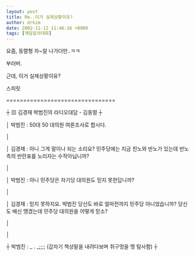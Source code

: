 ```yaml
---
layout: post
title: Re..이거 실제상황이유?
author: drkim
date: 2002-11-12 11:46:16 +0900
tags: [깨달음의대화]
---
```

요즘, 동렬형 자~알 나가더만..ㅋㅋ
  

    
부러버.
  

    
근데, 이거 실제상황이유?
  

  

    
스피릿
  

  

  

  
================================
  
┼ ▨ 김경재 박범진의 라디오대담 - 김동렬 ┼
  
│ 박범진 : 50대 50 대의원 여론조사로 합시다.
  
│
  
│ 김경재 : 아니 그게 말이나 되는 소리요? 민주당에는 지금 친노와 반노가 있는데 반노측의 반란표를 노리자는 수작아닙니까?
  
│
  
│ 박범진 : 아니 민주당은 자기당 대의원도 믿지 못한답니까?
  
│
  
│ 김경재 : 믿지 못하지요. 박범진 당신도 바로 얼마전까지 민주당 아니었습니까? 당신도 배신 땡겼는데 민주당 대의원을 어떻게 믿소?
  
│
  
│
  
┼ 박범진 : _ . _;;;; (갑자기 책상밑을 내려다보며 쥐구멍을 맹 탐사함) ┼